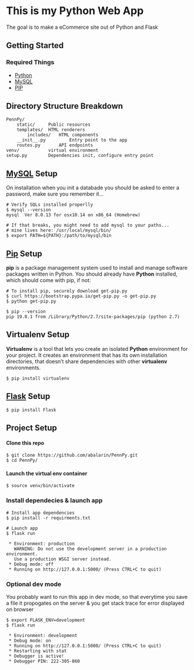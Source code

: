 # This is my Python Web App
The goal is to make a eCommerce site out of Python and Flask

## Getting Started
### Required Things

* [Python](https://www.python.org/downloads/)
* [MySQL](https://dev.mysql.com/downloads/mysql/)
* [PIP](https://pip.pypa.io/en/stable/installing/)

## Directory Structure Breakdown
```
PennPy/		
	static/		Public resources
	templates/	HTML renderers
		includes/	HTML components
	__init__.py			Entry point to the app
	routes.py		API endpoints
venv/			virtual environment
setup.py 		Dependencies init, configure entry point
```

## [MySQL](https://dev.mysql.com/downloads/mysql/) Setup
On installation when you init a databade you should be asked to enter a password, make sure you remember it...

```
# Verify SQLs installed properlly
$ mysql --version
mysql  Ver 8.0.13 for osx10.14 on x86_64 (Homebrew)

# If that breaks, you might need to add mysql to your paths... 
# mine lives here: /usr/local/mysql/bin/
$ export PATH=${PATH}:/path/to/mysql/bin
```

## [Pip](https://pip.pypa.io/en/stable/installing/) Setup
**pip** is a package management system used to install and manage software packages written in Python. You should already have **Python** installed, which should come with pip, if not:

```
# To install pip, securely download get-pip.py
$ curl https://bootstrap.pypa.io/get-pip.py -o get-pip.py
$ python get-pip.py

$ pip --version
pip 19.0.1 from /Library/Python/2.7/site-packages/pip (python 2.7)
```

## Virtualenv Setup
**Virtualenv** is a tool that lets you create an isolated **Python** environment for your project. It creates an environment that has its own installation directories, that doesn’t share dependencies with other **virtualenv** environments.

```
$ pip install virtualenv
```

## [Flask](http://flask.pocoo.org/docs/1.0/installation/#install-flask) Setup
```
$ pip install Flask
```

## Project Setup

#### Clone this repo

```
$ git clone https://github.com/abalarin/PennPy.git
$ cd PennPy/
```
#### Launch the virtual env container

```
$ source venv/bin/activate
```

### Install dependecies & launch app
```
# Install app dependencies
$ pip install -r requirments.txt

# Launch app
$ flask run

 * Environment: production
   WARNING: Do not use the development server in a production environment.
   Use a production WSGI server instead.
 * Debug mode: off
 * Running on http://127.0.0.1:5000/ (Press CTRL+C to quit)
```

### Optional dev mode

You probably want to run this app in dev mode, so that everytime you save a file it propogates on the server & you get stack trace for error displayed on browser

```
$ export FLASK_ENV=development
$ flask run

 * Environment: development
 * Debug mode: on
 * Running on http://127.0.0.1:5000/ (Press CTRL+C to quit)
 * Restarting with stat
 * Debugger is active!
 * Debugger PIN: 222-305-860

```
